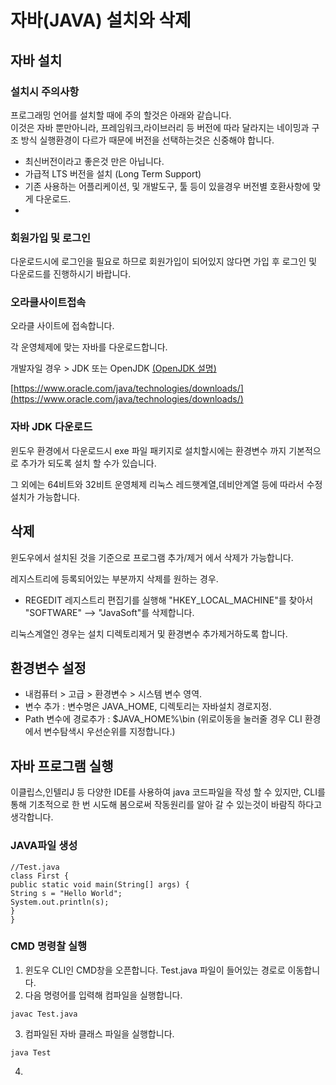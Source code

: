 # 자바(JAVA) 설치와 삭제

## 자바 설치  

### 설치시 주의사항
프로그래밍 언어를 설치할 때에 주의 할것은 아래와 같습니다.   
이것은 자바 뿐만아니라, 프레임워크,라이브러리 등 버전에 따라 달라지는 네이밍과 구조 방식 실행환경이 다르가 때문에 버전을 선택하는것은 신중해야 합니다.
- 최신버전이라고 좋은것 만은 아닙니다.
- 가급적 LTS 버전을 설치 (Long Term Support)
- 기존 사용하는 어플리케이션, 및 개발도구, 툴 등이 있을경우 버전별 호환사항에 맞게 다운로드.
- 
### 회원가입 및 로그인

다운로드시에 로그인을 필요로 하므로 회원가입이 되어있지 않다면 가입 후 로그인 및 다운로드를 진행하시기 바랍니다.

### 오라클사이트접속
오라클 사이트에 접속합니다.  

각 운영체제에 맞는 자바를 다운로드합니다.

개발자일 경우 > JDK 또는 OpenJDK   [(OpenJDK 설명)](https://web-inf.tistory.com/30)

[https://www.oracle.com/java/technologies/downloads/](https://www.oracle.com/java/technologies/downloads/)

### 자바 JDK 다운로드 

윈도우 환경에서 다운로드시 exe 파일 패키지로 설치할시에는 환경변수 까지 기본적으로 추가가 되도록 설치 할 수가 있습니다.

그 외에는 64비트와 32비트 운영체제 리눅스 레드햇계열,데비안계열 등에 따라서 수정 설치가 가능합니다.

## 삭제

윈도우에서 설치된 것을 기준으로 프로그램 추가/제거 에서 삭제가 가능합니다.

레지스트리에 등록되어있는 부분까지 삭제를 원하는 경우.
- REGEDIT 레지스트리 편집기를 실행해 "HKEY_LOCAL_MACHINE"를 찾아서 "SOFTWARE" --> "JavaSoft"를 삭제합니다.

리눅스계열인 경우는 설치 디렉토리제거 및 환경변수 추가제거하도록 합니다.


## 환경변수 설정

- 내컴퓨터 > 고급 > 환경변수 > 시스템 변수 영역.
- 변수 추가 : 변수명은 JAVA_HOME, 디렉토리는 자바설치 경로지정. 
- Path 변수에 경로추가 : $JAVA_HOME%\bin (위로이동을 눌러줄 경우 CLI 환경에서 변수탐색시 우선순위를 지정합니다.)

## 자바 프로그램 실행

이클립스,인텔리J 등 다양한 IDE를 사용하여 java 코드파일을 작성 할 수 있지만, CLI를 통해 기초적으로 한 번 시도해 봄으로써 작동원리를 알아 갈 수 있는것이 바람직 하다고 생각합니다.

### JAVA파일 생성

```
//Test.java
class First {
public static void main(String[] args) {
String s = "Hello World";
System.out.println(s);
}
}
```


### CMD 명령찰 실행
1. 윈도우 CLI인 CMD창을 오픈합니다. Test.java 파일이 들어있는 경로로 이동합니다. 
2. 다음 명령어를 입력해 컴파일을 실행합니다.
```
javac Test.java
```

3. 컴파일된 자바 클래스 파일을 실행합니다.
```
java Test
```

4. 





